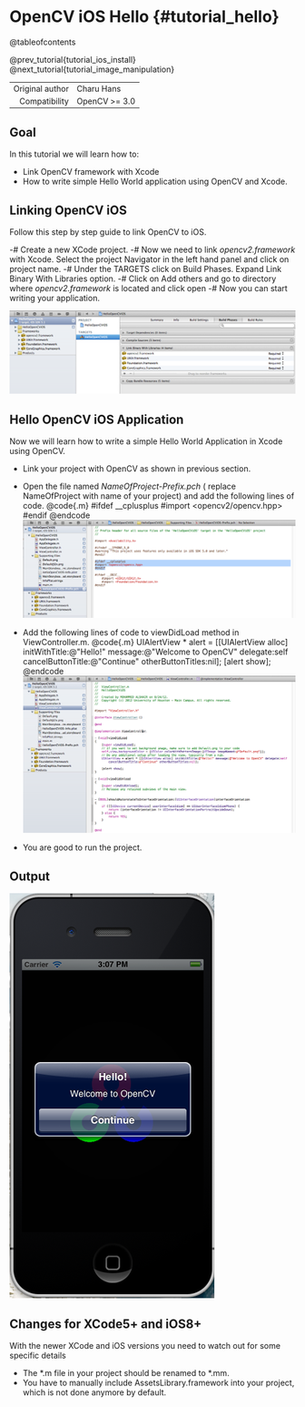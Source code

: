 OpenCV iOS Hello {#tutorial_hello}
================

@tableofcontents

@prev_tutorial{tutorial_ios_install}
@next_tutorial{tutorial_image_manipulation}

|    |    |
| -: | :- |
| Original author | Charu Hans |
| Compatibility | OpenCV >= 3.0 |

Goal
----

In this tutorial we will learn how to:

-   Link OpenCV framework with Xcode
-   How to write simple Hello World application using OpenCV and Xcode.

Linking OpenCV iOS
------------------

Follow this step by step guide to link OpenCV to iOS.

-#  Create a new XCode project.
-#  Now we need to link *opencv2.framework* with Xcode. Select the project Navigator in the left
    hand panel and click on project name.
-#  Under the TARGETS click on Build Phases. Expand Link Binary With Libraries option.
-#  Click on Add others and go to directory where *opencv2.framework* is located and click open
-#  Now you can start writing your application.

![](images/linking_opencv_ios.png)

Hello OpenCV iOS Application
----------------------------

Now we will learn how to write a simple Hello World Application in Xcode using OpenCV.

-   Link your project with OpenCV as shown in previous section.
-   Open the file named *NameOfProject-Prefix.pch* ( replace NameOfProject with name of your
    project) and add the following lines of code.
    @code{.m}
    #ifdef __cplusplus
    #import <opencv2/opencv.hpp>
    #endif
    @endcode
    ![](images/header_directive.png)

-   Add the following lines of code to viewDidLoad method in ViewController.m.
    @code{.m}
    UIAlertView * alert = [[UIAlertView alloc] initWithTitle:@"Hello!" message:@"Welcome to OpenCV" delegate:self cancelButtonTitle:@"Continue" otherButtonTitles:nil];
    [alert show];
    @endcode
    ![](images/view_did_load.png)

-   You are good to run the project.

Output
------

![](images/ios_hello_output.png)

Changes for XCode5+ and iOS8+
-----------------------------

With the newer XCode and iOS versions you need to watch out for some specific details

-   The *.m file in your project should be renamed to *.mm.
-   You have to manually include AssetsLibrary.framework into your project, which is not done anymore by default.
